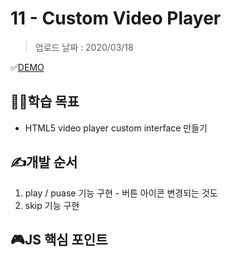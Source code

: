 # 11 - Custom Video Player

> 업로드 날짜 : 2020/03/18

✅[DEMO](https://sewonkimm.github.io/JavaScript30/11-CustomVideoPlayer/index.html)

## 👨‍🎓학습 목표

- HTML5 video player custom interface 만들기

## ✍️개발 순서

1. play / puase 기능 구현 - 버튼 아이콘 변경되는 것도
2. skip 기능 구현

## 🎮JS 핵심 포인트
